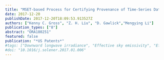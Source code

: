 ```yaml
---
title: "MSET-based Process for Certifying Provenance of Time-Series Data in a Time-Series Database"
date: 2017-12-20
publishDate: 2017-12-20T18:09:53.913527Z
authors: ["Kenny C. Gross", "Z. H. Liu", "D. Gawlick","Mengying Li"]
publication_types: ["8"]
abstract: "ORA180251"
featured: false
publication: "*US Patents*"
#tags: ["Downward longwave irradiance", "Effective sky emissivity", "Effective sky temperature", "Parametric modeling"]
#doi: "10.1016/j.solener.2017.01.006"
---
```

